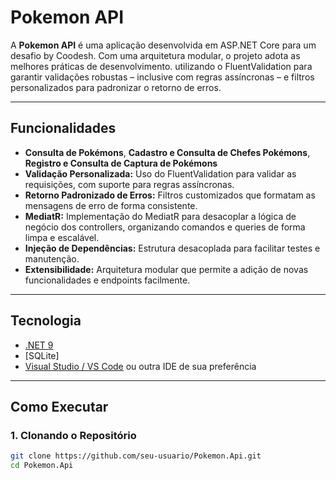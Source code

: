 # Pokemon API

A **Pokemon API** é uma aplicação desenvolvida em ASP.NET Core para um desafio by Coodesh.
Com uma arquitetura modular, o projeto adota as melhores práticas de desenvolvimento. utilizando o FluentValidation para garantir validações robustas – inclusive com regras assíncronas – e filtros personalizados para padronizar o retorno de erros.

---

## Funcionalidades

- **Consulta de Pokémons**, **Cadastro e Consulta de Chefes Pokémons**, **Registro e Consulta de Captura de Pokémons**
- **Validação Personalizada:** Uso do FluentValidation para validar as requisições, com suporte para regras assíncronas.
- **Retorno Padronizado de Erros:** Filtros customizados que formatam as mensagens de erro de forma consistente.
- **MediatR:** Implementação do MediatR para desacoplar a lógica de negócio dos controllers, organizando comandos e queries de forma limpa e escalável.
- **Injeção de Dependências:** Estrutura desacoplada para facilitar testes e manutenção.
- **Extensibilidade:** Arquitetura modular que permite a adição de novas funcionalidades e endpoints facilmente.

---

## Tecnologia

- [.NET 9 ](https://dotnet.microsoft.com/download)
- [SQLite]
- [Visual Studio / VS Code](https://visualstudio.microsoft.com/) ou outra IDE de sua preferência

---

## Como Executar

### 1. Clonando o Repositório

```bash
git clone https://github.com/seu-usuario/Pokemon.Api.git
cd Pokemon.Api
